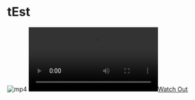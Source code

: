 # tEst
![mp4](https://bit.ly/3gW5VqR)
[![Watch Out](https://cdn.discordapp.com/attachments/964737936849526814/1036073854260486254/Screen_Recording_20221024_162621_Spotify.mp4)](https://www.youtube.com/watch?v=FkGXSXvwh0g)
